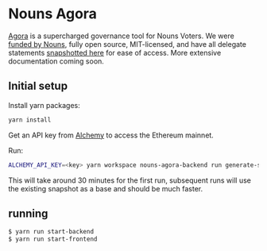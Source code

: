 # Nouns Agora
[Agora](www.nounsagora.com) is a supercharged governance tool for Nouns Voters. We were [funded by Nouns](https://www.nounsagora.com/proposals/154), fully open source, MIT-licensed, and have all delegate statements [snapshotted here](https://docs.google.com/spreadsheets/d/1t2srMRHQ437D56OrRK3h8ZA1LJczztIebu8zpfThoE0/edit?usp=sharing) for ease of access.
More extensive documentation coming soon.
## Initial setup

Install yarn packages:
```sh
yarn install
```

Get an API key from [Alchemy](https://dashboard.alchemy.com/) to access the Ethereum mainnet.

Run:

```sh
ALCHEMY_API_KEY=<key> yarn workspace nouns-agora-backend run generate-snapshot
```

This will take around 30 minutes for the first run, subsequent runs will use the existing snapshot as a base and should be much faster.

## running

```sh
$ yarn run start-backend
$ yarn run start-frontend
```
